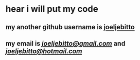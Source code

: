 # hear i will put my code 
## my another github username is [joeljebitto](https://github.com/joeljebitto) 

## my email is *joeljebitto@gmail.com* and *joeljebitto@hotmail.com*
